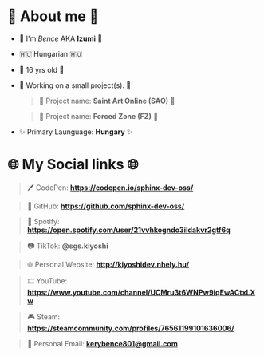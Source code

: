 # 🌠 About me 🌠

-  👋 I'm *Bence* AKA **Izumi** 👋
-  🇭🇺 Hungarian 🇭🇺
- 🎂 16 yrs old 🎂
- 🚧 Working on a small project(s). 🚧
     > 🚧 Project name: **Saint Art Online (SAO)** 🚧

     > 🚧 Project name: **Forced Zone (FZ)** 🚧

- ✨ Primary Launguage: **Hungary** ✨

# 🌐 My Social links 🌐

> 🖊️ CodePen: **https://codepen.io/sphinx-dev-oss/**

> 🐙 GitHub: **https://github.com/sphinx-dev-oss/**

> 🎵 Spotify: **https://open.spotify.com/user/21vvhkogndo3ildakvr2gtf6q**

> 📷 TikTok: **@sgs.kiyoshi**

> 🌐 Personal Website: **http://kiyoshidev.nhely.hu/**

> 🎞️ YouTube: **https://www.youtube.com/channel/UCMru3t6WNPw9iqEwACtxLXw**

> 🎮 Steam: **https://steamcommunity.com/profiles/76561199101636006/**

> 📧 Personal Email: **kerybence801@gmail.com**
